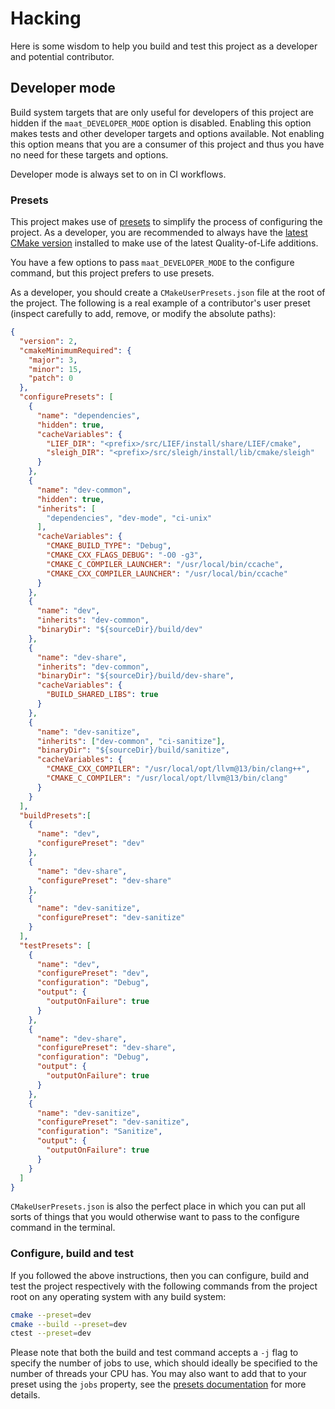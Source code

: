 # Hacking

Here is some wisdom to help you build and test this project as a developer and
potential contributor.

## Developer mode

Build system targets that are only useful for developers of this project are
hidden if the `maat_DEVELOPER_MODE` option is disabled. Enabling this
option makes tests and other developer targets and options available. Not
enabling this option means that you are a consumer of this project and thus you
have no need for these targets and options.

Developer mode is always set to on in CI workflows.

### Presets

This project makes use of [presets][1] to simplify the process of configuring
the project. As a developer, you are recommended to always have the [latest
CMake version][2] installed to make use of the latest Quality-of-Life
additions.

You have a few options to pass `maat_DEVELOPER_MODE` to the configure
command, but this project prefers to use presets.

As a developer, you should create a `CMakeUserPresets.json` file at the root of
the project. The following is a real example of a contributor's user preset (inspect carefully to add, remove, or modify the absolute paths):

```json
{
  "version": 2,
  "cmakeMinimumRequired": {
    "major": 3,
    "minor": 15,
    "patch": 0
  },
  "configurePresets": [
    {
      "name": "dependencies",
      "hidden": true,
      "cacheVariables": {
        "LIEF_DIR": "<prefix>/src/LIEF/install/share/LIEF/cmake",
        "sleigh_DIR": "<prefix>/src/sleigh/install/lib/cmake/sleigh"
      }
    },
    {
      "name": "dev-common",
      "hidden": true,
      "inherits": [
        "dependencies", "dev-mode", "ci-unix"
      ],
      "cacheVariables": {
        "CMAKE_BUILD_TYPE": "Debug",
        "CMAKE_CXX_FLAGS_DEBUG": "-O0 -g3",
        "CMAKE_C_COMPILER_LAUNCHER": "/usr/local/bin/ccache",
        "CMAKE_CXX_COMPILER_LAUNCHER": "/usr/local/bin/ccache"
      }
    },
    {
      "name": "dev",
      "inherits": "dev-common",
      "binaryDir": "${sourceDir}/build/dev"
    },
    {
      "name": "dev-share",
      "inherits": "dev-common",
      "binaryDir": "${sourceDir}/build/dev-share",
      "cacheVariables": {
        "BUILD_SHARED_LIBS": true
      }
    },
    {
      "name": "dev-sanitize",
      "inherits": ["dev-common", "ci-sanitize"],
      "binaryDir": "${sourceDir}/build/sanitize",
      "cacheVariables": {
        "CMAKE_CXX_COMPILER": "/usr/local/opt/llvm@13/bin/clang++",
        "CMAKE_C_COMPILER": "/usr/local/opt/llvm@13/bin/clang"
      }
    }
  ],
  "buildPresets":[
    {
      "name": "dev",
      "configurePreset": "dev"
    },
    {
      "name": "dev-share",
      "configurePreset": "dev-share"
    },
    {
      "name": "dev-sanitize",
      "configurePreset": "dev-sanitize"
    }
  ],
  "testPresets": [
    {
      "name": "dev",
      "configurePreset": "dev",
      "configuration": "Debug",
      "output": {
        "outputOnFailure": true
      }
    },
    {
      "name": "dev-share",
      "configurePreset": "dev-share",
      "configuration": "Debug",
      "output": {
        "outputOnFailure": true
      }
    },
    {
      "name": "dev-sanitize",
      "configurePreset": "dev-sanitize",
      "configuration": "Sanitize",
      "output": {
        "outputOnFailure": true
      }
    }
  ]
}
```

`CMakeUserPresets.json` is also the perfect place in which you can put all
sorts of things that you would otherwise want to pass to the configure command
in the terminal.

### Configure, build and test

If you followed the above instructions, then you can configure, build and test
the project respectively with the following commands from the project root on
any operating system with any build system:

```sh
cmake --preset=dev
cmake --build --preset=dev
ctest --preset=dev
```

Please note that both the build and test command accepts a `-j` flag to specify
the number of jobs to use, which should ideally be specified to the number of
threads your CPU has. You may also want to add that to your preset using the
`jobs` property, see the [presets documentation][1] for more details.

[1]: https://cmake.org/cmake/help/latest/manual/cmake-presets.7.html
[2]: https://cmake.org/download/
